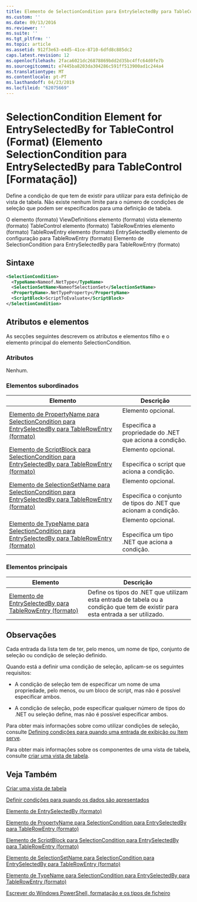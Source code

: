 ```yaml
---
title: Elemento de SelectionCondition para EntrySelectedBy para TableControl (formato) | Documentos da Microsoft
ms.custom: ''
ms.date: 09/13/2016
ms.reviewer: ''
ms.suite: ''
ms.tgt_pltfrm: ''
ms.topic: article
ms.assetid: 912f3e63-e4d5-41ce-8710-6dfd8c885dc2
caps.latest.revision: 12
ms.openlocfilehash: 2faca6021dc26878869bdd2d35bc4ffc64d0fe7b
ms.sourcegitcommit: e7445ba8203da304286c591ff513900ad1c244a4
ms.translationtype: MT
ms.contentlocale: pt-PT
ms.lasthandoff: 04/23/2019
ms.locfileid: "62075669"
---
```

# <a name="selectioncondition-element-for-entryselectedby-for-tablecontrol-format"></a>SelectionCondition Element for EntrySelectedBy for TableControl (Format) (Elemento SelectionCondition para EntrySelectedBy para TableControl [Formatação])

Define a condição de que tem de existir para utilizar para esta definição de vista de tabela. Não existe nenhum limite para o número de condições de seleção que podem ser especificados para uma definição de tabela.

O elemento (formato) ViewDefinitions elemento (formato) vista elemento (formato) TableControl elemento (formato) TableRowEntries elemento (formato) TableRowEntry elemento (formato) EntrySelectedBy elemento de configuração para TableRowEntry (formato) Elemento de SelectionCondition para EntrySelectedBy para TableRowEntry (formato)

## <a name="syntax"></a>Sintaxe

```xml
<SelectionCondition>
  <TypeName>Nameof.NetType</TypeName>
  <SelectionSetName>NameofSelectionSet</SelectionSetName>
  <PropertyName>.NetTypeProperty</PropertyName>
  <ScriptBlock>ScriptToEvaluate</ScriptBlock>
</SelectionCondition>
```

## <a name="attributes-and-elements"></a>Atributos e elementos

As secções seguintes descrevem os atributos e elementos filho e o elemento principal do elemento SelectionCondition.

### <a name="attributes"></a>Atributos

Nenhum.

### <a name="child-elements"></a>Elementos subordinados

|Elemento|Descrição|
|-------------|-----------------|
|[Elemento de PropertyName para SelectionCondition para EntrySelectedBy para TableRowEntry (formato)](./propertyname-element-for-selectioncondition-for-entryselectedby-for-tablerowentry-format.md)|Elemento opcional.<br /><br /> Especifica a propriedade do .NET que aciona a condição.|
|[Elemento de ScriptBlock para SelectionCondition para EntrySelectedBy para TableRowEntry (formato)](./scriptblock-element-for-selectioncondition-for-entryselectedby-for-tablecontrol-format.md)|Elemento opcional.<br /><br /> Especifica o script que aciona a condição.|
|[Elemento de SelectionSetName para SelectionCondition para EntrySelectedBy para TableRowEntry (formato)](./selectionsetname-element-for-selectioncondition-for-entryselectedby-for-tablecontrol-format.md)|Elemento opcional.<br /><br /> Especifica o conjunto de tipos do .NET que acionam a condição.|
|[Elemento de TypeName para SelectionCondition para EntrySelectedBy para TableRowEntry (formato)](./typename-element-for-selectioncondition-for-entryselectedby-for-tablecontrol-format.md)|Elemento opcional.<br /><br /> Especifica um tipo .NET que aciona a condição.|

### <a name="parent-elements"></a>Elementos principais

|Elemento|Descrição|
|-------------|-----------------|
|[Elemento de EntrySelectedBy para TableRowEntry (formato)](./entryselectedby-element-for-tablerowentry-for-tablecontrol-format.md)|Define os tipos do .NET que utilizam esta entrada de tabela ou a condição que tem de existir para esta entrada a ser utilizado.|

## <a name="remarks"></a>Observações

Cada entrada da lista tem de ter, pelo menos, um nome de tipo, conjunto de seleção ou condição de seleção definido.

Quando está a definir uma condição de seleção, aplicam-se os seguintes requisitos:

- A condição de seleção tem de especificar um nome de uma propriedade, pelo menos, ou um bloco de script, mas não é possível especificar ambos.

- A condição de seleção, pode especificar qualquer número de tipos do .NET ou seleção define, mas não é possível especificar ambos.

Para obter mais informações sobre como utilizar condições de seleção, consulte [Defining condições para quando uma entrada de exibição ou Item serve](./defining-conditions-for-displaying-data.md).

Para obter mais informações sobre os componentes de uma vista de tabela, consulte [criar uma vista de tabela](./creating-a-table-view.md).

## <a name="see-also"></a>Veja Também

[Criar uma vista de tabela](./creating-a-table-view.md)

[Definir condições para quando os dados são apresentados](./defining-conditions-for-displaying-data.md)

[Elemento de EntrySelectedBy (formato)](./entryselectedby-element-for-tablerowentry-for-tablecontrol-format.md)

[Elemento de PropertyName para SelectionCondition para EntrySelectedBy para TableRowEntry (formato)](./propertyname-element-for-selectioncondition-for-entryselectedby-for-tablerowentry-format.md)

[Elemento de ScriptBlock para SelectionCondition para EntrySelectedBy para TableRowEntry (formato)](./scriptblock-element-for-selectioncondition-for-entryselectedby-for-tablecontrol-format.md)

[Elemento de SelectionSetName para SelectionCondition para EntrySelectedBy para TableRowEntry (formato)](./selectionsetname-element-for-selectioncondition-for-entryselectedby-for-tablecontrol-format.md)

[Elemento de TypeName para SelectionCondition para EntrySelectedBy para TableRowEntry (formato)](./typename-element-for-selectioncondition-for-entryselectedby-for-tablecontrol-format.md)

[Escrever do Windows PowerShell, formatação e os tipos de ficheiro](./writing-a-powershell-formatting-file.md)
